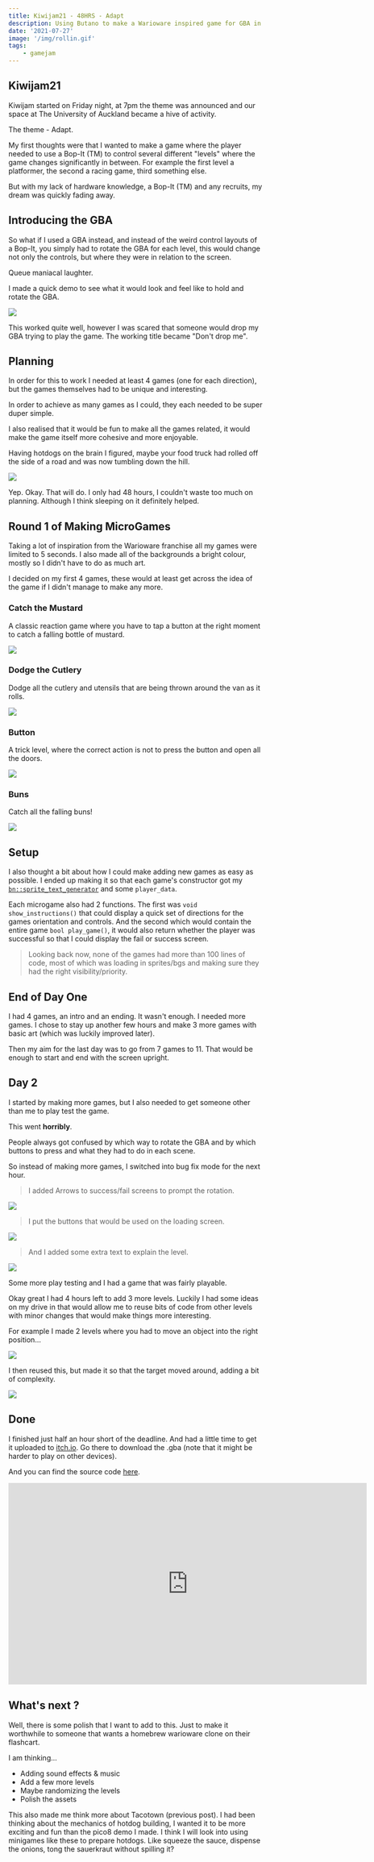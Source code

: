 ```yaml
---
title: Kiwijam21 - 48HRS - Adapt
description: Using Butano to make a Warioware inspired game for GBA in under 48 hours
date: '2021-07-27'
image: '/img/rollin.gif'
tags:
    - gamejam
---
```


> 

## Kiwijam21

Kiwijam started on Friday night, at 7pm the theme was announced and our space at The University of Auckland became a hive of activity.

The theme - Adapt.

My first thoughts were that I wanted to make a game where the player needed to use a Bop-It (TM) to control several different "levels" where the game changes significantly in between. For example the first level a platformer, the second a racing game, third something else.

But with my lack of hardware knowledge, a Bop-It (TM) and any recruits, my dream was quickly fading away.

## Introducing the GBA

So what if I used a GBA instead, and instead of the weird control layouts of a Bop-It, you simply had to rotate the GBA for each level, this would change not only the controls, but where they were in relation to the screen.

Queue maniacal laughter.

I made a quick demo to see what it would look and feel like to hold and rotate the GBA.

![](/img/loop.gif)

This worked quite well, however I was scared that someone would drop my GBA trying to play the game. The working title became "Don't drop me".

## Planning

In order for this to work I needed at least 4 games (one for each direction), but the games themselves had to be unique and interesting.

In order to achieve as many games as I could, they each needed to be super duper simple.

I also realised that it would be fun to make all the games related, it would make the game itself more cohesive and more enjoyable.

Having hotdogs on the brain I figured, maybe your food truck had rolled off the side of a road and was now tumbling down the hill.

![](/img/rollin.gif)

Yep. Okay. That will do. I only had 48 hours, I couldn't waste too much on planning. Although I think sleeping on it definitely helped.

## Round 1 of Making MicroGames

Taking a lot of inspiration from the Warioware franchise all my games were limited to 5 seconds. I also made all of the backgrounds a bright colour, mostly so I didn't have to do as much art.

I decided on my first 4 games, these would at least get across the idea of the game if I didn't manage to make any more.

### Catch the Mustard

A classic reaction game where you have to tap a button at the right moment to catch a falling bottle of mustard.

![](/img/mustard.gif)

### Dodge the Cutlery

Dodge all the cutlery and utensils that are being thrown around the van as it rolls.

![](/img/cutlery.gif)

### Button

A trick level, where the correct action is not to press the button and open all the doors.

![](/img/button.gif)

### Buns

Catch all the falling buns!

![](/img/buns.gif)

## Setup

I also thought a bit about how I could make adding new games as easy as possible. I ended up making it so that each game's constructor got my [`bn::sprite_text_generator`](https://gvaliente.github.io/butano/classbn_1_1sprite__text__generator.html) and some `player_data`.

Each microgame also had 2 functions. The first was `void show_instructions()` that could display a quick set of directions for the games orientation and controls. And the second which would contain the entire game `bool play_game()`, it would also return whether the player was successful so that I could display the fail or success screen.

> Looking back now, none of the games had more than 100 lines of code, most of which was loading in sprites/bgs and making sure they had the right visibility/priority.

## End of Day One

I had 4 games, an intro and an ending. It wasn't enough. I needed more games. I chose to stay up another few hours and make 3 more games with basic art (which was luckily improved later).

Then my aim for the last day was to go from 7 games to 11. That would be enough to start and end with the screen upright.

## Day 2

I started by making more games, but I also needed to get someone other than me to play test the game. 

This went **horribly**. 

People always got confused by which way to rotate the GBA and by which buttons to press and what they had to do in each scene.

So instead of making more games, I switched into bug fix mode for the next hour.

> I added Arrows to success/fail screens to prompt the rotation.

![](/img/arrow.png)

> I put the buttons that would be used on the loading screen.

![](/img/buttons.png)

> And I added some extra text to explain the level.

![](/img/instructions.png)

Some more play testing and I had a game that was fairly playable.

Okay great I had 4 hours left to add 3 more levels. Luckily I had some ideas on my drive in that would allow me to reuse bits of code from other levels with minor changes that would make things more interesting.

For example I made 2 levels where you had to move an object into the right position...

![](/img/plug.gif)

I then reused this, but made it so that the target moved around, adding a bit of complexity.

![](/img/dog.gif)

## Done

I finished just half an hour short of the deadline. And had a little time to get it uploaded to [itch.io](https://foopod.itch.io/they-see-me-rollin). Go there to download the .gba (note that it might be harder to play on other devices).

And you can find the source code [here](https://github.com/foopod/they-see-me-rollin).

<iframe width="711" height="400" src="https://www.youtube.com/embed/gpdxmme4_m4" title="YouTube video player" frameborder="0" allow="accelerometer; autoplay; clipboard-write; encrypted-media; gyroscope; picture-in-picture" allowfullscreen></iframe>

## What's next ?

Well, there is some polish that I want to add to this. Just to make it worthwhile to someone that wants a homebrew warioware clone on their flashcart.

I am thinking...

+ Adding sound effects & music
+ Add a few more levels
+ Maybe randomizing the levels
+ Polish the assets

This also made me think more about Tacotown (previous post). I had been thinking about the mechanics of hotdog building, I wanted it to be more exciting and fun than the pico8 demo I made. I think I will look into using minigames like these to prepare hotdogs. Like squeeze the sauce, dispense the onions, tong the sauerkraut without spilling it?